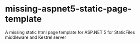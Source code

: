 # missing-aspnet5-static-page-template
A missing static html page template for ASP.NET 5 for StaticFiles middleware and Kestrel server
